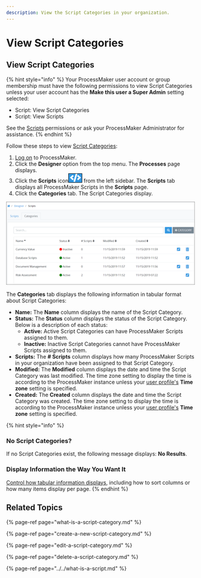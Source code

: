 ```yaml
---
description: View the Script Categories in your organization.
---
```


# View Script Categories

## View Script Categories

{% hint style="info" %}
Your ProcessMaker user account or group membership must have the following permissions to view Script Categories unless your user account has the **Make this user a Super Admin** setting selected:

* Script: View Script Categories
* Script: View Scripts

See the [Scripts](../../../../processmaker-administration/permission-descriptions-for-users-and-groups.md#scripts) permissions or ask your ProcessMaker Administrator for assistance.
{% endhint %}

Follow these steps to view [Script Categories](what-is-a-script-category.md):

1. [Log on](../../../../using-processmaker/log-in.md#log-in) to ProcessMaker.
2. Click the **Designer** option from the top menu. The **Processes** page displays.
3. Click the **Scripts** icon![](../../../../.gitbook/assets/scripts-icon-processes.png) from the left sidebar. The **Scripts** tab displays all ProcessMaker Scripts in the **Scripts** page.
4. Click the **Categories** tab. The Script Categories display.

![&quot;Categories&quot; tab in the &quot;Scripts&quot; page displays Categories by which to organize ProcessMaker Scripts](../../../../.gitbook/assets/scripts-category-page-processes.png)

The **Categories** tab displays the following information in tabular format about Script Categories:

* **Name:** The **Name** column displays the name of the Script Category.
* **Status:** The **Status** column displays the status of the Script Category. Below is a description of each status:
  * **Active:** Active Script Categories can have ProcessMaker Scripts assigned to them.
  * **Inactive:** Inactive Script Categories cannot have ProcessMaker Scripts assigned to them.
* **Scripts:** The **\# Scripts** column displays how many ProcessMaker Scripts in your organization have been assigned to that Script Category.
* **Modified:** The **Modified** column displays the date and time the Script Category was last modified. The time zone setting to display the time is according to the ProcessMaker instance unless your [user profile's](../../../../using-processmaker/profile-settings.md#change-your-profile-settings) **Time zone** setting is specified.
* **Created:** The **Created** column displays the date and time the Script Category was created. The time zone setting to display the time is according to the ProcessMaker instance unless your [user profile's](../../../../using-processmaker/profile-settings.md#change-your-profile-settings) **Time zone** setting is specified.

{% hint style="info" %}
### No Script Categories? <a id="no-processes"></a>

If no Script Categories exist, the following message displays: **No Results**.

### Display Information the Way You Want It <a id="display-information-the-way-you-want-it"></a>

​[Control how tabular information displays](https://processmaker.gitbook.io/processmaker-4-community/-LPblkrcFWowWJ6HZdhC/~/drafts/-LWD5skTaOptuIWIWk76/primary/using-processmaker/control-how-requests-display-in-a-tab), including how to sort columns or how many items display per page.
{% endhint %}

## Related Topics

{% page-ref page="what-is-a-script-category.md" %}

{% page-ref page="create-a-new-script-category.md" %}

{% page-ref page="edit-a-script-category.md" %}

{% page-ref page="delete-a-script-category.md" %}

{% page-ref page="../../what-is-a-script.md" %}


